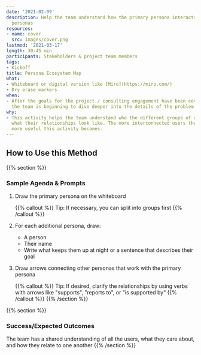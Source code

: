 ```yaml
---
date: '2021-02-09'
description: Help the team understand how the primary persona interacts with all other
  personas
resources:
- name: cover
  src: images/cover.png
lastmod: '2021-03-17'
length: 30-45 min
participants: Stakeholders & project team members
tags:
- Kickoff
title: Persona Ecosystem Map
what:
- Whiteboard or digital version like [Miro](https://miro.com/)
- Dry erase markers
when:
- After the goals for the project / consulting engagement have been covered, when
  the team is beginning to dive deeper into the details of the problem space
why:
- This activity helps the team understand who the different groups of users are and
  what their relationships look like. The more interconnected users there are, the
  more useful this activity becomes.
---
```


## How to Use this Method
{{% section %}}
### Sample Agenda & Prompts
1. Draw the primary persona on the whiteboard

   {{% callout %}}
   Tip: If necessary, you can split into groups first
   {{% /callout %}}
1. For each additional persona, draw:
   - A person
   - Their name
   - Write what keeps them up at night or a sentence that describes their goal

1. Draw arrows connecting other personas that work with the primary persona

   {{% callout %}}
   Tip: If desired, clarify the relationships by using verbs with arrows like "supports", "reports to", or "is supported by"
   {{% /callout %}}
{{% /section %}}

{{% section %}}
  ### Success/Expected Outcomes
  The team has a shared understanding of all the users, what they care about, and how they relate to one another
{{% /section %}}

